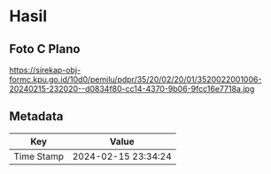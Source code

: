 # Hasil

## Foto C Plano

https://sirekap-obj-formc.kpu.go.id/10d0/pemilu/pdpr/35/20/02/20/01/3520022001006-20240215-232020--d0834f80-cc14-4370-9b06-9fcc16e7718a.jpg


## Metadata

| Key        | Value               |
| ---------- | ------------------- |
| Time Stamp | 2024-02-15 23:34:24 |



